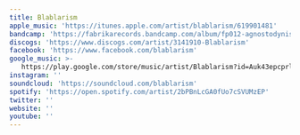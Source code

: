 ```yaml
---
title: Blablarism
apple_music: 'https://itunes.apple.com/artist/blablarism/619901481'
bandcamp: 'https://fabrikarecords.bandcamp.com/album/fp012-agnostodynis'
discogs: 'https://www.discogs.com/artist/3141910-Blablarism'
facebook: 'https://www.facebook.com/blablarism'
google_music: >-
   https://play.google.com/store/music/artist/Blablarism?id=Auk43epcprlrywyh4xdp7z22nfq
instagram: ''
soundcloud: 'https://soundcloud.com/blablarism'
spotify: 'https://open.spotify.com/artist/2bPBnLcGA0fUo7cSVUMzEP'
twitter: ''
website: ''
youtube: ''
---
```

